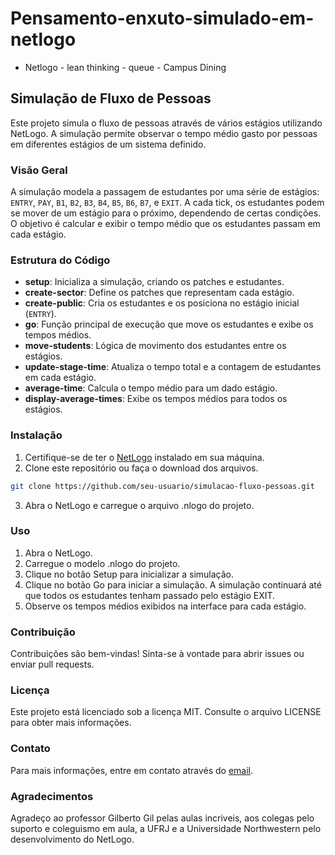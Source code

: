 # Pensamento-enxuto-simulado-em-netlogo

- Netlogo - lean thinking - queue - Campus Dining

## Simulação de Fluxo de Pessoas

Este projeto simula o fluxo de pessoas através de vários estágios utilizando NetLogo. A simulação permite observar o tempo médio gasto por pessoas em diferentes estágios de um sistema definido.

### Visão Geral

A simulação modela a passagem de estudantes por uma série de estágios: `ENTRY`, `PAY`, `B1`, `B2`, `B3`, `B4`, `B5`, `B6`, `B7`, e `EXIT`. A cada tick, os estudantes podem se mover de um estágio para o próximo, dependendo de certas condições. O objetivo é calcular e exibir o tempo médio que os estudantes passam em cada estágio.

### Estrutura do Código

- **setup**: Inicializa a simulação, criando os patches e estudantes.
- **create-sector**: Define os patches que representam cada estágio.
- **create-public**: Cria os estudantes e os posiciona no estágio inicial (`ENTRY`).
- **go**: Função principal de execução que move os estudantes e exibe os tempos médios.
- **move-students**: Lógica de movimento dos estudantes entre os estágios.
- **update-stage-time**: Atualiza o tempo total e a contagem de estudantes em cada estágio.
- **average-time**: Calcula o tempo médio para um dado estágio.
- **display-average-times**: Exibe os tempos médios para todos os estágios.

### Instalação

1. Certifique-se de ter o [NetLogo](https://ccl.northwestern.edu/netlogo/) instalado em sua máquina.
2. Clone este repositório ou faça o download dos arquivos.

```sh
git clone https://github.com/seu-usuario/simulacao-fluxo-pessoas.git
```

3. Abra o NetLogo e carregue o arquivo .nlogo do projeto.

### Uso

1. Abra o NetLogo.
2. Carregue o modelo .nlogo do projeto.
3. Clique no botão Setup para inicializar a simulação.
4. Clique no botão Go para iniciar a simulação. A simulação continuará até que todos os estudantes tenham passado pelo estágio EXIT.
5. Observe os tempos médios exibidos na interface para cada estágio.

### Contribuição

Contribuições são bem-vindas! Sinta-se à vontade para abrir issues ou enviar pull requests.

### Licença

Este projeto está licenciado sob a licença MIT. Consulte o arquivo LICENSE para obter mais informações.

### Contato

Para mais informações, entre em contato através do [email](<raphael.mauricio@gmail.com>).

### Agradecimentos

Agradeço ao professor Gilberto Gil pelas aulas incriveis, aos colegas pelo suporto e coleguismo em aula, a UFRJ e a Universidade Northwestern pelo desenvolvimento do NetLogo.
